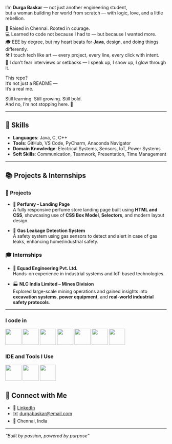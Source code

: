 I’m **Durga Baskar** — not just another engineering student,  
but a woman building her world from scratch — with logic, love, and a little rebellion.

📍 Raised in Chennai. Rooted in courage.  
💻 Learned to code not because I had to — but because I wanted more.  
🎓 EEE by degree, but my heart beats for **Java**, design, and doing things differently.  
🛠️ I touch tech like art — every project, every line, every click with intent.  
💬 I don’t fear interviews or setbacks — I speak up, I show up, I glow through it.  

This repo?  
It’s not just a README —  
It’s a real me.

Still learning. Still growing. Still bold.  
And no, I’m not stopping here. 💫

---

## 💼 Skills

- **Languages**: Java, C, C++
- **Tools**: GitHub, VS Code, PyCharm, Anaconda Navigator
- **Domain Knowledge**: Electrical Systems, Sensors, IoT, Power Systems
- **Soft Skills**: Communication, Teamwork, Presentation, Time Management

---

## 📚 Projects & Internships

### 🔧 Projects
- 💄 **Perfumy - Landing Page**  
  A fully responsive perfume store landing page built using **HTML and CSS**, showcasing use of **CSS Box Model**, **Selectors**, and modern layout design.

- 🔐 **Gas Leakage Detection System**  
  A safety system using gas sensors to detect and alert in case of gas leaks, enhancing home/industrial safety.

### 🎓 Internships
- 💼 **Equad Engineering Pvt. Ltd.**  
  Hands-on experience in industrial systems and IoT-based technologies.

- 🏭 **NLC India Limited – Mines Division**  
  Explored large-scale mining operations and gained insights into **excavation systems**, **power equipment**, and **real-world industrial safety protocols**.

---

### I code in
<img height="50" width="50" src="https://img.icons8.com/color/48/000000/python.png" /> <img height="50" width="50" src="https://img.icons8.com/color/48/000000/c-programming.png" /> <img height="50" width="50" src="https://img.icons8.com/color/48/000000/c-plus-plus-logo.png" /> <img height="50" width="50" src="https://img.icons8.com/color/48/000000/java-coffee-cup-logo.png" /> <img height="50" width="50" src="https://img.icons8.com/color/48/000000/html-5.png" /> <img height="50" width="50" src="https://img.icons8.com/color/48/000000/css3.png" /> <img height="50" width="50" src="https://img.icons8.com/fluent/48/000000/arduino.png"/> 
### IDE and Tools I Use
<img height="50" width="50" src="https://img.icons8.com/color/48/000000/visual-studio-code-2019.png"/> <img height="50" width="50" src="https://img.icons8.com/color/48/000000/pycharm.png"/> <img height="50" width="50" src="https://img.icons8.com/dusk/64/000000/anaconda.png"/> 

## 🔗 Connect with Me

- 💼 [LinkedIn](https://www.linkedin.com/in/durga29344)
- ✉️ durgabaskar@email.com 
- 📍 Chennai, India

---

_“Built by passion, powered by purpose”_
